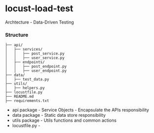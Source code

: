 # locust-load-test

Archtecture - Data-Driven Testing

### Structure
```tests/
├── api/
│   ├── services/
│   │   ├── post_service.py
│   │   ├── user_service.py
│   ├── endpoints/
│   │   ├── post_endpoint.py
│   │   ├── user_endpoint.py
├── data/
│   ├── test_data.py
├── utils/
│   ├── helpers.py
├── locustfile.py
├── README.md
├── requirements.txt

```
- api package - Service Objects - Encapsulate the APIs responsibility
- data package - Static data store responsibility
- utils package - Utils functions and common actions
- locustfile.py -  
